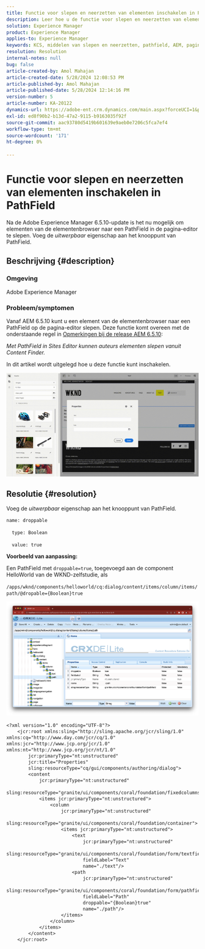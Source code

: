 ```yaml
---
title: Functie voor slepen en neerzetten van elementen inschakelen in PathField
description: Leer hoe u de functie voor slepen en neerzetten van elementen inschakelt in het PathField in de pagina-editor.
solution: Experience Manager
product: Experience Manager
applies-to: Experience Manager
keywords: KCS, middelen van slepen en neerzetten, pathfield, AEM, paginaredacteur toelaten
resolution: Resolution
internal-notes: null
bug: false
article-created-by: Amol Mahajan
article-created-date: 5/28/2024 12:08:53 PM
article-published-by: Amol Mahajan
article-published-date: 5/28/2024 12:14:16 PM
version-number: 5
article-number: KA-20122
dynamics-url: https://adobe-ent.crm.dynamics.com/main.aspx?forceUCI=1&pagetype=entityrecord&etn=knowledgearticle&id=c9dc6c09-eb1c-ef11-840a-6045bd06fa9d
exl-id: ed8f90b2-b13d-47a2-9115-b9163035f92f
source-git-commit: aac93780d5419b601639e9aeb0e7206c5fca7ef4
workflow-type: tm+mt
source-wordcount: '171'
ht-degree: 0%

---
```


# Functie voor slepen en neerzetten van elementen inschakelen in PathField


Na de Adobe Experience Manager 6.5.10-update is het nu mogelijk om elementen van de elementenbrowser naar een PathField in de pagina-editor te slepen. Voeg de *uitwerpbaar* eigenschap aan het knooppunt van PathField.

## Beschrijving {#description}


### Omgeving

Adobe Experience Manager

### Probleem/symptomen

Vanaf AEM 6.5.10 kunt u een element van de elementenbrowser naar een PathField op de pagina-editor slepen. Deze functie komt overeen met de onderstaande regel in [Opmerkingen bij de release AEM 6.5.10](https://experienceleague.adobe.com/docs/experience-manager-65/content/release-notes/service-pack/6-5-10.html?lang=en):

*Met PathField in Sites Editor kunnen auteurs elementen slepen vanuit Content Finder.*

In dit artikel wordt uitgelegd hoe u deze functie kunt inschakelen.

![](assets/___d4dc6c09-eb1c-ef11-840a-6045bd06fa9d___.gif)


## Resolutie {#resolution}


Voeg de *uitwerpbaar* eigenschap aan het knooppunt van PathField.


```
name: droppable

  type: Boolean

  value: true
```


<b>Voorbeeld van aanpassing:</b>

Een PathField met `droppable=true`, toegevoegd aan de component HelloWorld van de WKND-zelfstudie, als

`/apps/wknd/components/helloworld/cq:dialog/content/items/column/items/path/@dropable={Boolean}true`

![](assets/6106400f-2b07-ed11-82e4-00224808e483.png)


```
<?xml version="1.0" encoding="UTF-8"?>
    <jcr:root xmlns:sling="http://sling.apache.org/jcr/sling/1.0" xmlns:cq="http://www.day.com/jcr/cq/1.0" xmlns:jcr="http://www.jcp.org/jcr/1.0" xmlns:nt="http://www.jcp.org/jcr/nt/1.0"
        jcr:primaryType="nt:unstructured"
        jcr:title="Properties"
        sling:resourceType="cq/gui/components/authoring/dialog">
        <content
            jcr:primaryType="nt:unstructured"
            sling:resourceType="granite/ui/components/coral/foundation/fixedcolumns">
            <items jcr:primaryType="nt:unstructured">
                <column
                    jcr:primaryType="nt:unstructured"
                    sling:resourceType="granite/ui/components/coral/foundation/container">
                    <items jcr:primaryType="nt:unstructured">
                        <text
                            jcr:primaryType="nt:unstructured"
                            sling:resourceType="granite/ui/components/coral/foundation/form/textfield"
                            fieldLabel="Text"
                            name="./text"/>
                        <path
                            jcr:primaryType="nt:unstructured"
                            sling:resourceType="granite/ui/components/coral/foundation/form/pathfield"
                            fieldLabel="Path"
                            droppable="{Boolean}true"
                            name="./path"/>
                    </items>
                </column>
            </items>
        </content>
    </jcr:root>
```
